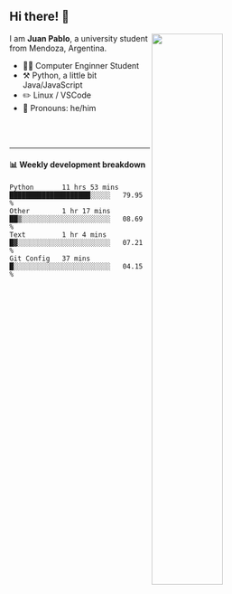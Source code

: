 ## Hi there! :wave:

[<img align="right" width="50%" src="https://github-readme-stats.vercel.app/api?username=juampi20&theme=dark&show_icons=true">](https://metrics.lecoq.io/juampi20?template=classic)

I am **Juan Pablo**, a university student from Mendoza, Argentina.

-   :man_student: Computer Enginner Student
-   :hammer_and_pick: Python, a little bit Java/JavaScript
-   :pencil2: Linux / VSCode
-   :man: Pronouns: he/him

<br/><br/>

---

#### :bar_chart: Weekly development breakdown

<!--START_SECTION:waka-->
```text
Python       11 hrs 53 mins  ████████████████████░░░░░   79.95 % 
Other        1 hr 17 mins    ██▒░░░░░░░░░░░░░░░░░░░░░░   08.69 % 
Text         1 hr 4 mins     █▓░░░░░░░░░░░░░░░░░░░░░░░   07.21 % 
Git Config   37 mins         █░░░░░░░░░░░░░░░░░░░░░░░░   04.15 % 
```
<!--END_SECTION:waka-->
